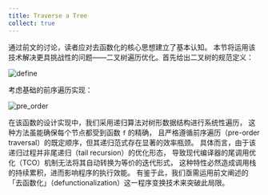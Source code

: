 ```yaml
---
title: Traverse a Tree
collect: true
---
```


通过前文的讨论，读者应对去函数化的核心思想建立了基本认知。
本节将运用该技术解决更具挑战性的问题——二叉树遍历优化。首先给出二叉树的规范定义：

![define](moonbit/src/defunc/tree.mbt#:include)

考虑基础的前序遍历实现：

![pre_order](moonbit/src/defunc/tree.mbt#:include)

在该函数的设计实现中，我们采用递归算法对树形数据结构进行系统性遍历，
这种方法虽能确保每个节点都受到函数 `f` 的精确，
且严格遵循前序遍历（pre-order traversal）的既定顺序，但其递归范式存在显著的效率瓶颈。
具体而言，由于该递归过程并非尾递归（tail recursion）的优化形态，
导致现代编译器的尾调用优化（TCO）机制无法将其自动转换为等价的迭代形式，
这种特性必然造成调用栈的持续累积，进而影响程序的执行效能。
有鉴于此，我们亟需运用前文阐述的「去函数化」（defunctionalization）这一程序变换技术来突破此局限。
